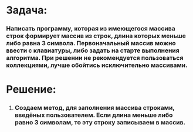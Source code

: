 # Задача:
### Написать программу, которая из имеющегося массива строк формирует массив из строк, длина которых меньше либо равна 3 символа. Первоначальный массив можно ввести с клавиатуры, либо задать на старте выполнения алгоритма. При решении не рекомендуется пользоваться коллекциями, лучше обойтись исключительно массивами.

# Решение:
1. ### Создаем метод, для заполнения массива строками, введёных пользователем. Если длина меньше либо равно 3 символам, то эту строку записываем в массив.

